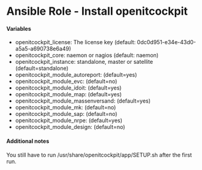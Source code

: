 # Ansible Role - Install openitcockpit

#### Variables

* openitcockpit_license: The license key (default: 0dc0d951-e34e-43d0-a5a5-a690738e6a49)
* openitcockpit_core: naemon or nagios (default: naemon)
* openitcockpit_instance: standalone, master or satellite (default=standalone)
* openitcockpit_module_autoreport: (default=yes)
* openitcockpit_module_evc: (default=no)
* openitcockpit_module_idoit: (default=yes)
* openitcockpit_module_map: (default=yes)
* openitcockpit_module_massenversand: (default=yes)
* openitcockpit_module_mk: (default=no)
* openitcockpit_module_sap: (default=no)
* openitcockpit_module_nrpe: (default=yes)
* openitcockpit_module_design: (default=no)

#### Additional notes

You still have to run /usr/share/openitcockpit/app/SETUP.sh after the first run.
